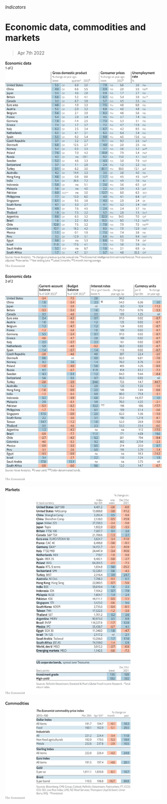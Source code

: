 ###### Indicators

# Economic data, commodities and markets 

#####  

> Apr 7th 2022 

![image](images/20220409_int101.png) 


![image](images/20220409_int102.png) 


![image](images/20220409_int201.png) 


![image](images/20220409_int401.png) 


